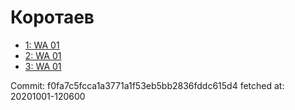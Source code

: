# Коротаев
- [1: WA 01](1.md)
- [2: WA 01](2.md)
- [3: WA 01](3.md)

Commit: f0fa7c5fcca1a3771a1f53eb5bb2836fddc615d4
 fetched at: 20201001-120600
